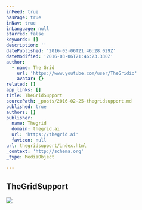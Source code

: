 ```yaml
---
inFeed: true
hasPage: true
inNav: true
inLanguage: null
starred: false
keywords: []
description: ''
datePublished: '2016-03-06T21:46:28.029Z'
dateModified: '2016-03-06T21:46:23.330Z'
author:
  - name: The Grid
    url: 'https://www.youtube.com/user/TheGridio'
    avatar: {}
related: []
app_links: []
title: TheGridSupport
sourcePath: _posts/2016-02-25-thegridsupport.md
published: true
authors: []
publisher:
  name: Thegrid
  domain: thegrid.ai
  url: 'https://thegrid.ai'
  favicon: null
url: thegridsupport/index.html
_context: 'http://schema.org'
_type: MediaObject

---
```

<article style=""><h1>TheGridSupport</h1><img src="https://s3-us-west-2.amazonaws.com/the-grid-img/p/51d0f48a46af6ef30468726a870a9acca3029609.jpg" /></article>